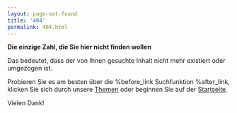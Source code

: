 ```yaml
---
layout: page-not-found
title: '404'
permalink: 404.html
---
```


<p><strong>Die einzige Zahl, die Sie hier nicht finden wollen</strong></p>

<p>Das bedeutet, dass der von Ihnen gesuchte Inhalt nicht mehr existiert oder umgezogen ist.</p>

<p>Probieren Sie es am besten über die %before_link Suchfunktion %after_link, klicken Sie sich durch unsere <a href="DE/Themen/_inhalt.html" title="Themen">Themen</a> oder beginnen Sie auf der <a href="DE/Home/_inhalt.html" title="Startseite">Startseite</a>.</p>


<p>Vielen Dank!</p>
